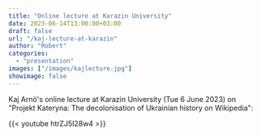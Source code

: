 ```yaml
---
title: "Online lecture at Karazin University" 
date: 2023-06-14T13:00:00+03:00
draft: false
url: "/kaj-lecture-at-karazin"
author: "Robert"
categories: 
  - "presentation"
images: ["/images/kajlecture.jpg"]
showimage: false
---
```


Kaj Arnö's online lecture at Karazin University (Tue 6 June 2023) on "Projekt Kateryna: The decolonisation of Ukrainian history on Wikipedia":

{{< youtube htrZJ5I28w4 >}}
